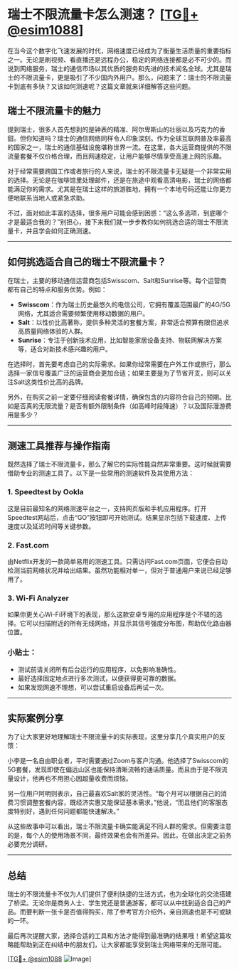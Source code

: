 # 瑞士不限流量卡怎么测速？ [[TG💪+ @esim1088](https://t.me/s/esim1088)]

在当今这个数字化飞速发展的时代，网络速度已经成为了衡量生活质量的重要指标之一。无论是刷视频、看直播还是远程办公，稳定的网络连接都是必不可少的。而说到网络服务，瑞士的通信市场以其优质的服务和先进的技术闻名全球。尤其是瑞士的不限流量卡，更是吸引了不少国内外用户。那么，问题来了：瑞士的不限流量卡到底有多快？又该如何测速呢？这篇文章就来详细解答这些问题。

## 瑞士不限流量卡的魅力

提到瑞士，很多人首先想到的是钟表的精准、阿尔卑斯山的壮丽以及巧克力的香甜。但你知道吗？瑞士的通信网络同样令人印象深刻。作为全球互联网普及率最高的国家之一，瑞士的通信基础设施堪称世界一流。在这里，各大运营商提供的不限流量套餐不仅价格合理，而且网速稳定，让用户能够尽情享受高速上网的乐趣。

对于经常需要跨国工作或者旅行的人来说，瑞士的不限流量卡无疑是一个非常实用的选择。无论是在咖啡馆里处理邮件，还是在旅途中观看高清电影，瑞士的网络都能满足你的需求。尤其是在瑞士这样的旅游胜地，拥有一个本地号码还能让你更方便地联系当地人或紧急求助。

不过，面对如此丰富的选择，很多用户可能会感到困惑：“这么多选项，到底哪个才是最适合我的？”别担心，接下来我们就一步步教你如何挑选合适的瑞士不限流量卡，并且学会如何正确测速。

---

## 如何挑选适合自己的瑞士不限流量卡？

在瑞士，主要的移动通信运营商包括Swisscom、Salt和Sunrise等。每个运营商都有自己的特点和服务优势。例如：

- **Swisscom**：作为瑞士历史最悠久的电信公司，它拥有覆盖范围最广的4G/5G网络，尤其适合需要频繁使用移动数据的用户。
- **Salt**：以性价比高著称，提供多种灵活的套餐方案，非常适合预算有限但追求高质量网络体验的人群。
- **Sunrise**：专注于创新技术应用，比如智能家居设备支持、物联网解决方案等，适合对新技术感兴趣的用户。

在选择时，首先要考虑自己的实际需求。如果你经常需要在户外工作或旅行，那么选择一家信号覆盖广泛的运营商会更加合适；如果主要是为了节省开支，则可以关注Salt这类性价比高的品牌。

另外，在购买之前一定要仔细阅读套餐详情，确保包含的内容符合自己的预期。比如是否真的无限流量？是否有额外限制条件（如高峰时段降速）？以及国际漫游费用是多少？

---

## 测速工具推荐与操作指南

既然选择了瑞士不限流量卡，那么了解它的实际性能自然非常重要。这时候就需要借助专业的测速工具了。以下是一些常用的测速软件及其使用方法：

### 1. Speedtest by Ookla
这是目前最知名的网络测速平台之一，支持网页版和手机应用程序。打开Speedtest网站后，点击“GO”按钮即可开始测试。结果显示包括下载速度、上传速度以及延迟时间等关键参数。

### 2. Fast.com
由Netflix开发的一款简单易用的测速工具。只需访问Fast.com页面，它便会自动检测当前网络状况并给出结果。虽然功能相对单一，但对于普通用户来说已经足够用了。

### 3. Wi-Fi Analyzer
如果你更关心Wi-Fi环境下的表现，那么这款安卓专用的应用程序是个不错的选择。它可以扫描附近的所有无线网络，并显示其信号强度分布图，帮助优化路由器位置。

### 小贴士：
- 测试前请关闭所有后台运行的应用程序，以免影响准确性。
- 最好选择固定地点进行多次测试，以便获得更可靠的数据。
- 如果发现网速不理想，可以尝试重启设备后再试一次。

---

## 实际案例分享

为了让大家更好地理解瑞士不限流量卡的实际表现，这里分享几个真实用户的反馈：

小李是一名自由职业者，平时需要通过Zoom与客户沟通。他选择了Swisscom的5G套餐，发现即使在偏远山区也能保持清晰流畅的通话质量。而且由于是不限流量设计，他再也不用担心因超量收费而烦恼。

另一位用户阿明则表示，自己最喜欢Salt家的灵活性。“每个月可以根据自己的消费习惯调整套餐内容，既经济实惠又能保证基本需求。”他说，“而且他们的客服态度特别好，遇到任何问题都能快速解决。”

从这些故事中可以看出，瑞士不限流量卡确实能满足不同人群的需求。但需要注意的是，每个人的使用场景不同，最终效果也会有所差异。因此，在做出决定之前务必要充分调研。

---

## 总结

瑞士的不限流量卡不仅为人们提供了便利快捷的生活方式，也为全球化的交流搭建了桥梁。无论你是商务人士、学生党还是普通游客，都可以从中找到适合自己的产品。而要判断一张卡是否值得购买，除了参考官方介绍外，亲自测速也是不可或缺的一环。

最后再次提醒大家，选择合适的工具和方法才能得到最准确的结果哦！希望这篇攻略能帮助到正在纠结中的朋友们，让大家都能享受到瑞士网络带来的无限可能。

[[TG💪+ @esim1088](https://t.me/s/esim1088) ![Image](https://i.postimg.cc/4NQfJmqS/Snipaste-2025-05-13-00-14-12.png)]